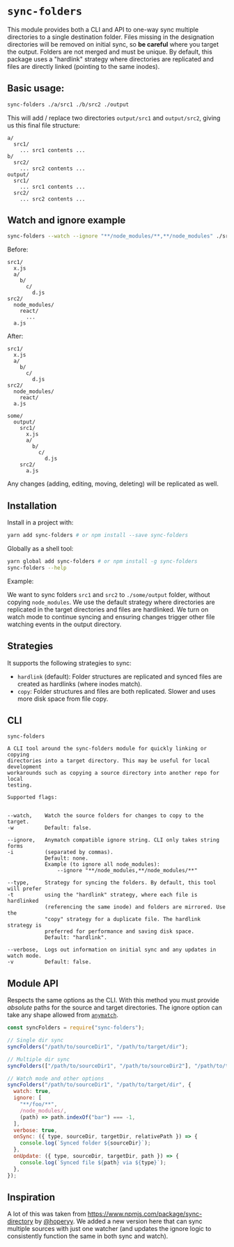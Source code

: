 # `sync-folders`

This module provides both a CLI and API to one-way sync multiple directories to a single destination folder. Files missing in the designation directories will be removed on initial sync, so **be careful** where you target the output. Folders are not merged and must be unique. By default, this package uses a "hardlink" strategy where directories are replicated and files are directly linked (pointing to the same inodes).

## Basic usage:

```sh
sync-folders ./a/src1 ./b/src2 ./output
```

This will add / replace two directories `output/src1` and `output/src2`, giving us this final file structure:

```
a/
  src1/
    ... src1 contents ...
b/
  src2/
    ... src2 contents ...
output/
  src1/
    ... src1 contents ...
  src2/
    ... src2 contents ...
```

## Watch and ignore example

```sh
sync-folders --watch --ignore "**/node_modules/**,**/node_modules" ./src1 ./src2 ./some/output
```

Before:

```
src1/
  x.js
  a/
    b/
      c/
        d.js
src2/
  node_modules/
    react/
      ...
  a.js
```

After:

```
src1/
  x.js
  a/
    b/
      c/
        d.js
src2/
  node_modules/
    react/
  a.js

some/
  output/
    src1/
      x.js
      a/
        b/
          c/
            d.js
    src2/
      a.js
```

Any changes (adding, editing, moving, deleting) will be replicated as well.

## Installation


Install in a project with:

```sh
yarn add sync-folders # or npm install --save sync-folders
```

Globally as a shell tool:

```sh
yarn global add sync-folders # or npm install -g sync-folders
sync-folders --help
```

Example:

We want to sync folders `src1` and `src2` to `./some/output` folder, without copying `node_modules`. We use the default strategy where directories are replicated in the target directories and files are hardlinked. We turn on watch mode to continue syncing and ensuring changes trigger other file watching events in the output directory.



## Strategies

It supports the following strategies to sync:

* `hardlink` (default): Folder structures are replicated and synced files are created as hardlinks (where inodes match).
* `copy`: Folder structures and files are both replicated. Slower and uses more disk space from file copy.

## CLI
```
sync-folders

A CLI tool around the sync-folders module for quickly linking or copying
directories into a target directory. This may be useful for local development
workarounds such as copying a source directory into another repo for local
testing.

Supported flags:


--watch,    Watch the source folders for changes to copy to the target.
-w          Default: false.

--ignore,   Anymatch compatible ignore string. CLI only takes string forms
-i          (separated by commas).
            Default: none.
            Example (to ignore all node_modules):
                --ignore "**/node_modules,**/node_modules/**"

--type,     Strategy for syncing the folders. By default, this tool will prefer
-t          using the "hardlink" strategy, where each file is hardlinked
            (referencing the same inode) and folders are mirrored. Use the
            "copy" strategy for a duplicate file. The hardlink strategy is
            preferred for performance and saving disk space.
            Default: "hardlink".

--verbose,  Logs out information on initial sync and any updates in watch mode.
-v          Default: false.
```

## Module API

Respects the same options as the CLI. With this method you must provide *absolute* paths for the source and target directories. The ignore option can take any shape allowed from [`anymatch`](https://www.npmjs.com/package/anymatch).

```js
const syncFolders = require("sync-folders");

// Single dir sync
syncFolders("/path/to/sourceDir1", "/path/to/target/dir");

// Multiple dir sync
syncFolders(["/path/to/sourceDir1", "/path/to/sourceDir2"], "/path/to/target/dir");

// Watch mode and other options
syncFolders("/path/to/sourceDir1", "/path/to/target/dir", {
  watch: true,
  ignore: [
    "**/foo/**",
    /node_modules/,
    (path) => path.indexOf("bar") === -1,
  ],
  verbose: true,
  onSync: ({ type, sourceDir, targetDir, relativePath }) => {
    console.log(`Synced folder ${sourceDir}`);
  },
  onUpdate: ({ type, sourceDir, targetDir, path }) => {
    console.log(`Synced file ${path} via ${type}`);
  },
});
```

## Inspiration

A lot of this was taken from https://www.npmjs.com/package/sync-directory by [@hoperyy](https://github.com/hoperyy). We added a new version here that can sync multiple sources with just one watcher (and updates the ignore logic to consistently function the same in both sync and watch).
